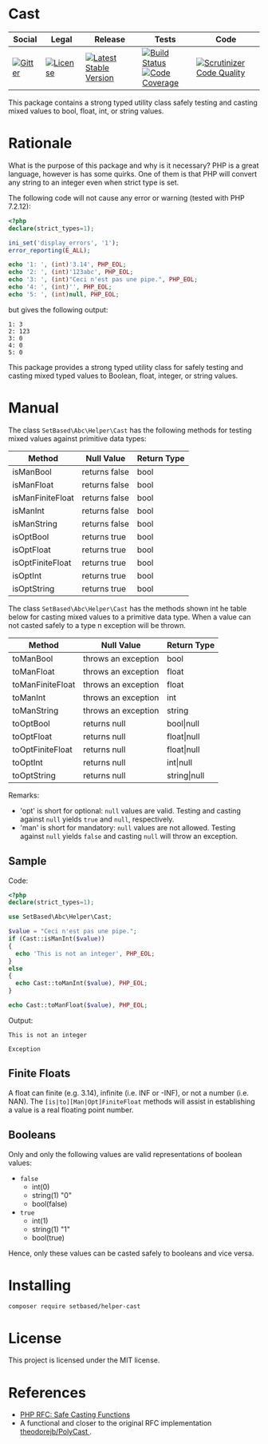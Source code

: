 # Cast

<table>
<thead>
<tr>
<th>Social</th>
<th>Legal</th>
<th>Release</th>
<th>Tests</th>
<th>Code</th>
</tr>
</thead>
<tbody>
<tr>
<td>
<a href="https://gitter.im/SetBased/php-abc?utm_source=badge&utm_medium=badge&utm_campaign=pr-badge"><img src="https://badges.gitter.im/SetBased/php-abc.svg" alt="Gitter"/></a>
</td>
<td>
<a href="https://packagist.org/packages/setbased/helper-cast"><img src="https://poser.pugx.org/setbased/helper-cast/license" alt="License"/></a>
</td>
<td>
<a href="https://packagist.org/packages/setbased/helper-cast"><img src="https://poser.pugx.org/setbased/helper-cast/v/stable" alt="Latest Stable Version"/></a><br/>
</td>
<td>
<a href="https://travis-ci.org/SetBased/php-helper-cast"><img src="https://travis-ci.org/SetBased/php-helper-cast.svg?branch=master" alt="Build Status"/></a><br/>
<a href="https://scrutinizer-ci.com/g/SetBased/php-helper-cast/?branch=master"><img src="https://scrutinizer-ci.com/g/SetBased/php-helper-cast/badges/coverage.png?b=master" alt="Code Coverage"/></a>
</td>
<td>
<a href="https://scrutinizer-ci.com/g/SetBased/php-helper-cast/?branch=master"><img src="https://scrutinizer-ci.com/g/SetBased/php-helper-cast/badges/quality-score.png?b=master" alt="Scrutinizer Code Quality"/></a>
</td>
</tr>
</tbody>
</table>

This package contains a strong typed utility class safely testing and casting mixed values to bool, float, int, or
string values.

# Rationale

What is the purpose of this package and why is it necessary?
PHP is a great language, however is has some quirks. One of them is that PHP will convert any string to an integer even
when strict type is set.

The following code will not cause any error or warning (tested with PHP 7.2.12):
```php
<?php
declare(strict_types=1);

ini_set('display_errors', '1');
error_reporting(E_ALL);

echo '1: ', (int)'3.14', PHP_EOL;
echo '2: ', (int)'123abc', PHP_EOL;
echo '3: ', (int)"Ceci n'est pas une pipe.", PHP_EOL;
echo '4: ', (int)'', PHP_EOL;
echo '5: ', (int)null, PHP_EOL;
```
but gives the following output:
```text
1: 3
2: 123
3: 0
4: 0
5: 0
```

This package provides a strong typed utility class for safely testing and casting mixed typed values to Boolean,
float, integer, or string values.

# Manual

The class `SetBased\Abc\Helper\Cast` has the following methods for testing mixed values against primitive data types:

| Method           | Null Value    | Return Type |
| ---------------- | ------------- | ----------- |
| isManBool        | returns false | bool        |
| isManFloat       | returns false | bool        |
| isManFiniteFloat | returns false | bool        |
| isManInt         | returns false | bool        |
| isManString      | returns false | bool        |
| isOptBool        | returns true  | bool        |
| isOptFloat       | returns true  | bool        |
| isOptFiniteFloat | returns true  | bool        |
| isOptInt         | returns true  | bool        |
| isOptString      | returns true  | bool        |

The class `SetBased\Abc\Helper\Cast` has the methods shown int he table below for casting mixed values to a primitive
data type. When a value can not casted safely to a type n exception will be thrown.

| Method           | Null Value          | Return Type  |
| ---------------- | ------------------- | ------------ |
| toManBool        | throws an exception | bool         |
| toManFloat       | throws an exception | float        |
| toManFiniteFloat | throws an exception | float        |
| toManInt         | throws an exception | int          |
| toManString      | throws an exception | string       |
| toOptBool        | returns null        | bool\|null   |
| toOptFloat       | returns null        | float\|null  |
| toOptFiniteFloat | returns null        | float\|null  |
| toOptInt         | returns null        | int\|null    |
| toOptString      | returns null        | string\|null |

Remarks:
 * 'opt' is short for optional:  `null` values are valid. Testing and casting against `null` yields `true` and `null`, respectively.
 * 'man' is short for mandatory: `null` values are not allowed. Testing against `null` yields `false` and casting `null` will throw an exception.

## Sample

Code:
```php
<?php
declare(strict_types=1);

use SetBased\Abc\Helper\Cast;

$value = "Ceci n'est pas une pipe.";
if (Cast::isManInt($value))
{
  echo 'This is not an integer', PHP_EOL;
}
else
{
  echo Cast::toManInt($value), PHP_EOL;
}

echo Cast::toManFloat($value), PHP_EOL;
```

Output:
```
This is not an integer

Exception
```

## Finite Floats

A float can finite (e.g. 3.14), infinite (i.e. INF or -INF), or not a number (i.e. NAN). The
`[is|to][Man|Opt]FiniteFloat` methods will assist in establishing a value is a real floating point number.

## Booleans

Only and only the following values are valid representations of boolean values:
* `false`
  * int(0)
  * string(1) "0"
  * bool(false)
* `true`
  * int(1)
  * string(1) "1"
  * bool(true)

Hence, only these values can be casted safely to booleans and vice versa.


# Installing

```
composer require setbased/helper-cast
```


#  License

This project is licensed under the MIT license.


# References

* [PHP RFC: Safe Casting Functions](https://wiki.php.net/rfc/safe_cast)
* A functional and closer to the original RFC implementation [theodorejb/PolyCast
](https://github.com/theodorejb/PolyCast).
